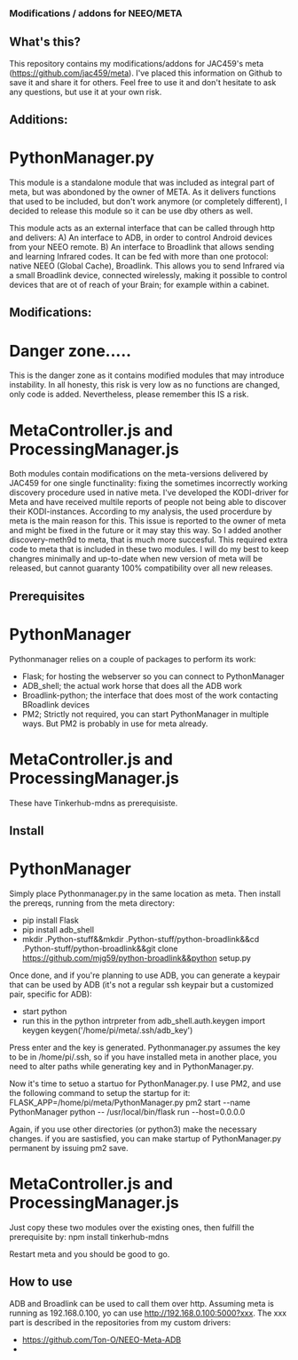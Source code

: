 ### Modifications / addons for NEEO/META
## What's this?

This repository contains my modifications/addons for JAC459's meta (https://github.com/jac459/meta).
I've placed this information on Github to save it and share it for others. Feel free to use it and don't hesitate to ask any questions, but use it at your own risk.

## Additions:
# PythonManager.py
This module is a standalone module that was included as integral part of meta, but was abondoned by the owner of META.
As it delivers functions that used to be included, but don't work anymore (or completely different), I decided to release this module so it can be use dby others as well.

This module acts as an external interface that can be called through http and delivers:
A) An interface to ADB, in order to control Android devices from your NEEO remote.
B) An interface to Broadlink that allows sending and learning Infrared codes. It can be fed with more than one protocol: native NEEO (Global Cache), Broadlink. This allows you to send Infrared via a small Broadlink device, connected wirelessly, making it possible to control devices that are ot of reach of your Brain; for example within a cabinet. 

## Modifications:
# Danger zone.....
This is the danger zone as it contains modified modules that may introduce instability. 
In all honesty, this risk is very low as no functions are changed, only code is added. Nevertheless, please remember this IS a risk. 
# MetaController.js and ProcessingManager.js
Both modules contain modifications on the meta-versions delivered by JAC459 for one single functinality: fixing the sometimes incorrectly working discovery procedure used in native meta. 
I've developed the KODI-driver for Meta and have received multile reports of people not being able to discover their KODI-instances. According to my analysis, the used procerdure by meta is the main reason for this. This issue is reported to the owner of meta and might be fixed in the future or it may stay this way.  So I added another discovery-meth9d to meta, that is much more succesful. 
This required extra code to meta that is included in these two modules.
I will do my best to keep changres minimally and up-to-date when new version of meta will be released, but cannot guaranty 100% compatibility  over all new releases. 

## Prerequisites
# PythonManager
Pythonmanager relies on a couple of packages to perform its work:
- Flask; for hosting the webserver so you can connect to PythonManager
- ADB_shell; the actual work horse that does all the ADB work
- Broadlink-python; the interface that does most of the work contacting BRoadlink devices
- PM2; Strictly not required, you can start PythonManager in multiple ways. But PM2 is probably in use for meta already.
# MetaController.js and ProcessingManager.js
These have Tinkerhub-mdns as prerequisiste.

## Install
# PythonManager
Simply place Pythonmanager.py in the same location as meta.
Then  install the prereqs, running from the meta directory:
- pip install Flask 
- pip install adb_shell
- mkdir .Python-stuff&&mkdir .Python-stuff/python-broadlink&&cd .Python-stuff/python-broadlink&&git clone https://github.com/mjg59/python-broadlink&&python setup.py

Once done, and if you're planning to use ADB, you can generate a keypair that can be used by ADB (it's not a regular ssh keypair but a customized pair, specific for ADB):
- start python
- run this in the python intrpreter
from adb_shell.auth.keygen import keygen
keygen('/home/pi/meta/.ssh/adb_key')

Press enter and the key is generated. Pythonmanager.py assumes the key to be in /home/pi/.ssh, so if you have installed meta in another place, you need to alter paths while generating key and in PythonManager.py. 

Now it's time to setuo a startuo for PythonManager.py. I use PM2, and use the following command to setup the startup for it:
FLASK_APP=/home/pi/meta/PythonManager.py pm2 start   --name PythonManager python -- /usr/local/bin/flask run  --host=0.0.0.0 

Again, if you use other directories (or python3) make the necessary changes.
if you are sastisfied, you can make startup of PythonManager.py permanent by issuing pm2 save.  

# MetaController.js and ProcessingManager.js
Just copy these two modules over the existing ones, then fulfill the prerequisite by:
npm install tinkerhub-mdns

Restart meta and you should be good to go.

## How to use
ADB and Broadlink can be used to call them over http. Assuming meta is running as 192.168.0.100, yo can use http://192.168.0.100:5000?xxx.
The xxx part is described in the repositories from my custom drivers:
- https://github.com/Ton-O/NEEO-Meta-ADB
- 




